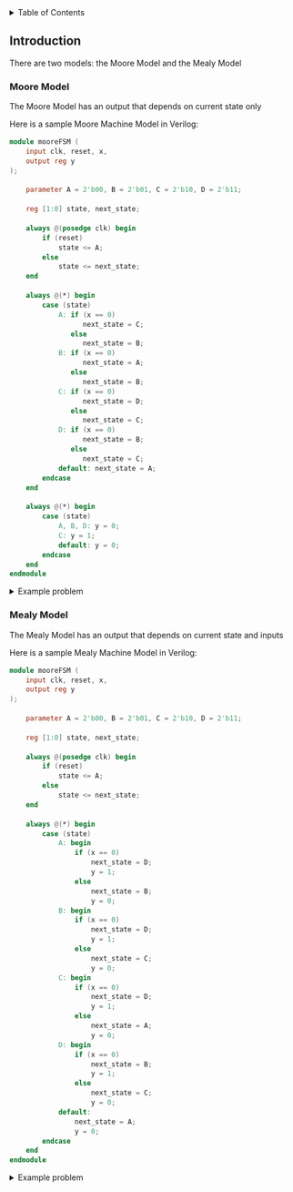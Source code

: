 <details>
<summary>Table of Contents</summary>
<ol>
  <li>
    <a href='#introduction'>Introduction</a>
  </li>
  <li>
    <a href='#state-register'>State Register</a>
  </li>
</ol>
</details>

## Introduction
There are two models: the Moore Model and the Mealy Model

### Moore Model
The Moore Model has an output that depends on current state only

Here is a sample Moore Machine Model in Verilog:

```verilog
module mooreFSM (
    input clk, reset, x,
    output reg y
);

    parameter A = 2'b00, B = 2'b01, C = 2'b10, D = 2'b11;

    reg [1:0] state, next_state;

    always @(posedge clk) begin
        if (reset)
            state <= A;
        else
            state <= next_state;
    end

    always @(*) begin
        case (state)
            A: if (x == 0)
                  next_state = C;
               else
                  next_state = B;
            B: if (x == 0)
                  next_state = A;
               else
                  next_state = B;
            C: if (x == 0)
                  next_state = D;
               else
                  next_state = C;
            D: if (x == 0)
                  next_state = B;
               else
                  next_state = C;
            default: next_state = A;
        endcase
    end

    always @(*) begin
        case (state)
            A, B, D: y = 0;
            C: y = 1;
            default: y = 0;
        endcase
    end
endmodule         
```

<details>
    <summary>Example problem</summary>

<img src="Images/Problem 1.png" alt="Problem 1">
<ul>  
  <details>
    <summary>Solution</summary>

<table border="1" cellpadding="5">
  <tr>
    <th>Current State</th>
    <th>Next State (x = 0)</th>
    <th>Next State (x = 1)</th>
    <th>Output (λ(state))</th>
  </tr>

  <tr>
    <td>A</td>
    <td>A</td>
    <td>B</td>
    <td>0</td>
  </tr>

  <tr>
    <td>B</td>
    <td>A</td>
    <td>C</td>
    <td>0</td>
  </tr>

  <tr>
    <td>C</td>
    <td>A</td>
    <td>D</td>
    <td>0</td>
  </tr>

  <tr>
    <td>D</td>
    <td>A</td>
    <td>D</td>
    <td>1</td>
  </tr>
</table>
</details> 
</ul>  
</details>

### Mealy Model
The Mealy Model has an output that depends on current state and inputs

Here is a sample Mealy Machine Model in Verilog:

```verilog
module mooreFSM (
    input clk, reset, x,
    output reg y
);

    parameter A = 2'b00, B = 2'b01, C = 2'b10, D = 2'b11;

    reg [1:0] state, next_state;

    always @(posedge clk) begin
        if (reset)
            state <= A;
        else
            state <= next_state;
    end

    always @(*) begin
        case (state)
            A: begin
                if (x == 0)
                    next_state = D;
                    y = 1;
                else
                    next_state = B;
                    y = 0;
            B: begin
                if (x == 0)
                    next_state = D;
                    y = 1;
                else
                    next_state = C;
                    y = 0;
            C: begin
                if (x == 0)
                    next_state = D;
                    y = 1;
                else
                    next_state = A;
                    y = 0;
            D: begin
                if (x == 0)
                    next_state = B;
                    y = 1;
                else
                    next_state = C;
                    y = 0;
            default:
                next_state = A;
                y = 0;
        endcase
    end
endmodule         
```

<details>
    <summary>Example problem</summary>

<img src="Images/Problem 2.png" alt="Problem 2">
<ul>  
  <details>
    <summary>Solution</summary>

<table border="1" cellpadding="5">
  <tr>
    <th>Current State</th>
    <th>Next State (x = 0)</th>
    <th>Next State (x = 1)</th>
    <th>Output (λ(state) (x = 0))</th>
    <th>Output (λ(state) (x = 1))</th>
  </tr>

  <tr>
    <td>A</td>
    <td>A</td>
    <td>B</td>
    <td>0</td>
    <td>0</td>
  </tr>

  <tr>
    <td>B</td>
    <td>A</td>
    <td>C</td>
    <td>0</td>
    <td>0</td>
  </tr>

  <tr>
    <td>C</td>
    <td>A</td>
    <td>C</td>
    <td>0</td>
    <td>1</td>
  </tr>
</table>
</details> 
</ul>  
</details>
